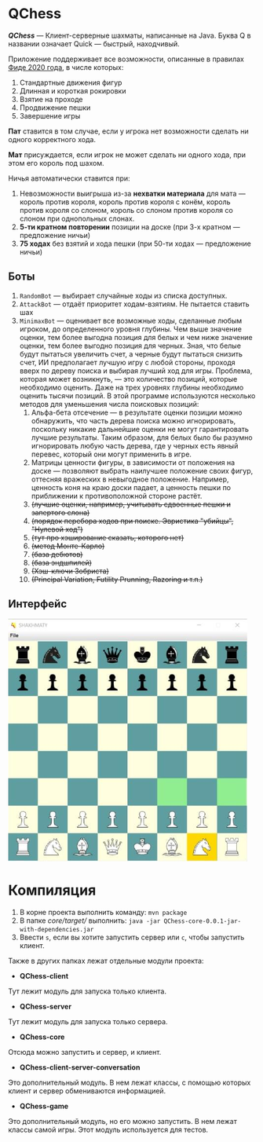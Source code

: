 # QChess

***QChess*** — Клиент-серверные шахматы, написанные на Java. Буква Q в названии означает Quick —
быстрый, находчивый.

Приложение поддерживает все возможности, описанные в
правилах [Фиде 2020 года](https://moscowchess.org/stat/files/FIDE-arbierts-instruction-2020.pdf), в
числе которых:

1. Стандартные движения фигур
2. Длинная и короткая рокировки
3. Взятие на проходе
4. Продвижение пешки
5. Завершение игры

**Пат** ставится в том случае, если у игрока нет возможности сделать ни одного корректного хода.

**Мат** присуждается, если игрок не может сделать ни одного хода, при этом его король под шахом.

Ничья автоматически ставится при:

1. Невозможности выигрыша из-за **нехватки материала** для мата — король против короля, король
   против короля с конём, король против короля со слоном, король со слоном против короля со слоном
   при однопольных слонах.
2. **5-ти кратном повторении** позиции на доске (при 3-х кратном — предложение ничьи)
3. **75 ходах** без взятий и хода пешки (при 50-ти ходах — предложение ничьи)

## Боты

1. `RandomBot` — выбирает случайные ходы из списка доступных.
2. `AttackBot` — отдаёт приоритет ходам-взятиям. Не пытается ставить шах
3. `MinimaxBot` — оценивает все возможные ходы, сделанные любым игроком, до определенного уровня
   глубины. Чем выше значение оценки, тем более выгодна позиция для белых и чем ниже значение
   оценки, тем более выгодно позиция для черных. Зная, что белые будут пытаться увеличить счет, а
   черные будут пытаться снизить счет, ИИ предполагает лучшую игру с любой стороны, проходя вверх по
   дереву поиска и выбирая лучший ход для игры. Проблема, которая может возникнуть, — это количество
   позиций, которые необходимо оценить. Даже на трех уровнях глубины необходимо оценить тысячи
   позиций. В этой программе используются несколько методов для уменьшения числа поисковых позиций:
    1) Альфа-бета отсечение — в результате оценки позиции можно обнаружить, что часть дерева поиска
       можно игнорировать, поскольку никакие дальнейшие оценки не могут гарантировать лучшие
       результаты. Таким образом, для белых было бы разумно игнорировать любую часть дерева, где у
       черных есть явный перевес, который они могут применить в игре.
    2) Матрицы ценности фигуры, в зависимости от положения на доске — позволяют выбрать наилучшее
       положение своих фигур, оттесняя вражеских в невыгодное положение. Например, ценность коня на
       краю доски падает, а ценность пешки по приближении к противоположной стороне растёт.
    3) ~~(лучшие оценки, например, учитывать сдвоенные пешки и запертого слона)~~
    4) ~~(порядок перебора ходов при поиске. Эвристика "убийцы", "Нулевой ход")~~
    5) ~~(тут про хэширование сказать, которого нет)~~
    6) ~~(метод Монте-Карло)~~
    7) ~~(база дебютов)~~
    8) ~~(база эндшпилей)~~
    9) ~~(Хэш-ключи Зобриста)~~
    10) ~~(Principal Variation, Futility Prunning, Razoring и т.п.)~~

## Интерфейс

![Интерфейс](misc/screen.jpg)

# Компиляция

1. В корне проекта выполнить команду: `mvn package`
2. В папке *core/target/* выполнить: `java -jar QChess-core-0.0.1-jar-with-dependencies.jar`
3. Ввести `s`, если вы хотите запустить сервер или `c`, чтобы запустить клиент.

Также в других папках лежат отдельные модули проекта:

- **QChess-client**

Тут лежит модуль для запуска только клиента.

- **QChess-server**

Тут лежит модуль для запуска только сервера.

- **QChess-core**

Отсюда можно запустить и сервер, и клиент.

- **QChess-client-server-conversation**

Это дополнительный модуль. В нем лежат классы, с помощью которых клиент и сервер обмениваются
информацией.

- **QChess-game**

Это дополнительный модуль, но его можно запустить. В нем лежат классы самой игры. Этот модуль
используется для тестов.
